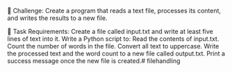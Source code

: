 🔹 Challenge: Create a program that reads a text file, processes its content, and writes the results to a new file.

📌 Task Requirements:
Create a file called input.txt and write at least five lines of text into it.
Write a Python script to:
Read the contents of input.txt.
Count the number of words in the file.
Convert all text to uppercase.
Write the processed text and the word count to a new file called output.txt.
Print a success message once the new file is created.# filehandling
